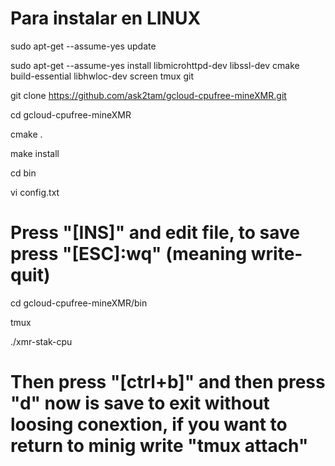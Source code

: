 # Para instalar en LINUX

sudo apt-get --assume-yes update

sudo apt-get --assume-yes install libmicrohttpd-dev libssl-dev cmake build-essential libhwloc-dev screen tmux git

git clone https://github.com/ask2tam/gcloud-cpufree-mineXMR.git

cd gcloud-cpufree-mineXMR

cmake .

make install

cd bin

vi config.txt

# Press "[INS]" and edit file, to save press "[ESC]:wq" (meaning write-quit)

cd gcloud-cpufree-mineXMR/bin

tmux

./xmr-stak-cpu

# Then press "[ctrl+b]" and then press "d" now is save to exit without loosing conextion, if you want to return to minig write "tmux attach"
